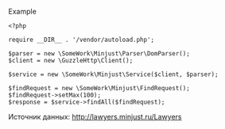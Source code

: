Example

```$xslt
<?php

require __DIR__ . '/vendor/autoload.php';

$parser = new \SomeWork\Minjust\Parser\DomParser();
$client = new \GuzzleHttp\Client();

$service = new \SomeWork\Minjust\Service($client, $parser);

$findRequest = new \SomeWork\Minjust\FindRequest();
$findRequest->setMax(100);
$response = $service->findAll($findRequest);
```

Источник данных: http://lawyers.minjust.ru/Lawyers
